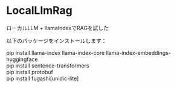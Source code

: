 # LocalLlmRag
ローカルLLM + llamaIndexでRAGを試した


以下のパッケージをインストールします：

pip install llama-index llama-index-core llama-index-embeddings-huggingface  
pip install sentence-transformers  
pip install protobuf  
pip install fugashi[unidic-lite]  
